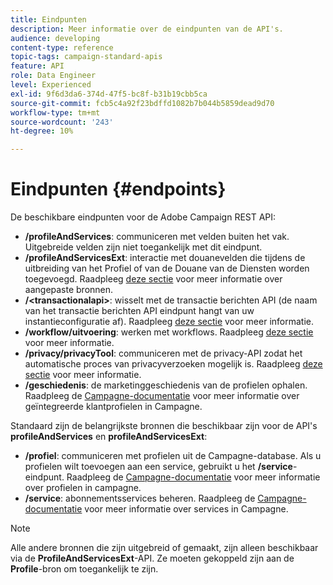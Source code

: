 ```yaml
---
title: Eindpunten
description: Meer informatie over de eindpunten van de API's.
audience: developing
content-type: reference
topic-tags: campaign-standard-apis
feature: API
role: Data Engineer
level: Experienced
exl-id: 9f6d3da6-374d-47f5-bc8f-b31b19cbb5ca
source-git-commit: fcb5c4a92f23bdffd1082b7b044b5859dead9d70
workflow-type: tm+mt
source-wordcount: '243'
ht-degree: 10%

---
```


# Eindpunten {#endpoints}

De beschikbare eindpunten voor de Adobe Campaign REST API:

* **/profileAndServices**: communiceren met velden buiten het vak. Uitgebreide velden zijn niet toegankelijk met dit eindpunt.
* **/profileAndServicesExt**: interactie met douanevelden die tijdens de uitbreiding van het Profiel of van de Douane van de Diensten worden toegevoegd. Raadpleeg [deze sectie](../../api/using/custom-resources.md) voor meer informatie over aangepaste bronnen.
* **/&lt;transactionalapi>**: wisselt met de transactie berichten API (de naam van het transactie berichten API eindpunt hangt van uw instantieconfiguratie af). Raadpleeg [deze sectie](../../api/using/managing-transactional-messages.md) voor meer informatie.
* **/workflow/uitvoering**: werken met workflows. Raadpleeg [deze sectie](../../api/using/controlling-a-workflow.md) voor meer informatie.
* **/privacy/privacyTool**: communiceren met de privacy-API zodat het automatische proces van privacyverzoeken mogelijk is. Raadpleeg [deze sectie](../../api/using/creating-a-privacy-request.md) voor meer informatie.
* **/geschiedenis**: de marketinggeschiedenis van de profielen ophalen. Raadpleeg de [Campagne-documentatie](https://helpx.adobe.com/campaign/standard/audiences/using/integrated-customer-profile.html) voor meer informatie over geïntegreerde klantprofielen in Campagne.

Standaard zijn de belangrijkste bronnen die beschikbaar zijn voor de API&#39;s **profileAndServices** en **profileAndServicesExt**:

* **/profiel**: communiceren met profielen uit de Campagne-database. Als u profielen wilt toevoegen aan een service, gebruikt u het **/service**-eindpunt. Raadpleeg de [Campagne-documentatie](https://helpx.adobe.com/campaign/standard/audiences/using/about-profiles.html) voor meer informatie over profielen in campagne.
* **/service**: abonnementsservices beheren. Raadpleeg de [Campagne-documentatie](https://helpx.adobe.com/campaign/standard/audiences/using/creating-a-service.html) voor meer informatie over services in Campagne.

>[!NOTE]
>
>Alle andere bronnen die zijn uitgebreid of gemaakt, zijn alleen beschikbaar via de **ProfileAndServicesExt**-API. Ze moeten gekoppeld zijn aan de **Profile**-bron om toegankelijk te zijn.
